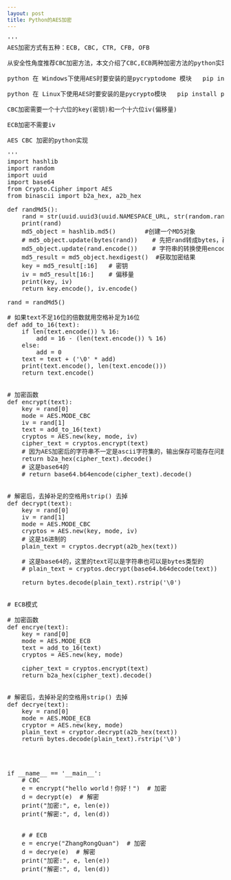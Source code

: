 ```yaml
---
layout: post
title: Python的AES加密
---
```


<pre>
'''
AES加密方式有五种：ECB, CBC, CTR, CFB, OFB

从安全性角度推荐CBC加密方法，本文介绍了CBC,ECB两种加密方法的python实现

python 在 Windows下使用AES时要安装的是pycryptodome 模块   pip install pycryptodome 

python 在 Linux下使用AES时要安装的是pycrypto模块   pip install pycrypto 

CBC加密需要一个十六位的key(密钥)和一个十六位iv(偏移量)

ECB加密不需要iv

AES CBC 加密的python实现

'''
import hashlib
import random
import uuid
import base64
from Crypto.Cipher import AES
from binascii import b2a_hex, a2b_hex

def randMd5():
    rand = str(uuid.uuid3(uuid.NAMESPACE_URL, str(random.random())))
    print(rand)
    md5_object = hashlib.md5()        #创建一个MD5对象
    # md5_object.update(bytes(rand))    # 先把rand转成bytes，再添加成要加密的文本
    md5_object.update(rand.encode())    # 字符串的转换使用encode
    md5_result = md5_object.hexdigest()  #获取加密结果
    key = md5_result[:16]   # 密钥
    iv = md5_result[16:]    # 偏移量
    print(key, iv)
    return key.encode(), iv.encode()                 

rand = randMd5()

# 如果text不足16位的倍数就用空格补足为16位
def add_to_16(text):
    if len(text.encode()) % 16:
        add = 16 - (len(text.encode()) % 16)
    else:
        add = 0
    text = text + ('\0' * add)
    print(text.encode(), len(text.encode()))
    return text.encode()


# 加密函数
def encrypt(text):
    key = rand[0]
    mode = AES.MODE_CBC
    iv = rand[1]
    text = add_to_16(text)
    cryptos = AES.new(key, mode, iv)
    cipher_text = cryptos.encrypt(text)
    # 因为AES加密后的字符串不一定是ascii字符集的，输出保存可能存在问题，所以这里转为16进制字符串
    return b2a_hex(cipher_text).decode()
    # 这是base64的
    # return base64.b64encode(cipher_text).decode()


# 解密后，去掉补足的空格用strip() 去掉
def decrypt(text):
    key = rand[0]
    iv = rand[1]
    mode = AES.MODE_CBC
    cryptos = AES.new(key, mode, iv)
    # 这是16进制的
    plain_text = cryptos.decrypt(a2b_hex(text))

    # 这是base64的，这里的text可以是字符串也可以是bytes类型的
    # plain_text = cryptos.decrypt(base64.b64decode(text))

    return bytes.decode(plain_text).rstrip('\0')


# ECB模式

# 加密函数
def encrye(text):
    key = rand[0]
    mode = AES.MODE_ECB
    text = add_to_16(text)
    cryptos = AES.new(key, mode)

    cipher_text = cryptos.encrypt(text)
    return b2a_hex(cipher_text).decode()


# 解密后，去掉补足的空格用strip() 去掉
def decrye(text):
    key = rand[0]
    mode = AES.MODE_ECB
    cryptor = AES.new(key, mode)
    plain_text = cryptor.decrypt(a2b_hex(text))
    return bytes.decode(plain_text).rstrip('\0')




if __name__ == '__main__':
    # CBC
    e = encrypt("hello world！你好！")  # 加密
    d = decrypt(e)  # 解密
    print("加密:", e, len(e))
    print("解密:", d, len(d))


    # # ECB
    e = encrye("ZhangRongQuan")  # 加密
    d = decrye(e)  # 解密
    print("加密:", e, len(e))
    print("解密:", d, len(d))
</pre>
